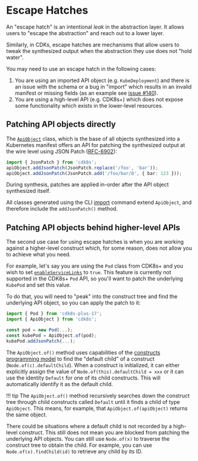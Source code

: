 # Escape Hatches

An "escape hatch" is an intentional _leak_ in the abstraction layer. It allows
users to "escape the abstraction" and reach out to a lower layer.

Similarly, in CDKs, escape hatches are mechanisms that allow users to tweak the
synthesized output when the abstraction they use does not "hold water".

You may need to use an escape hatch in the following cases:

1. You are using an imported API object (e.g. `KubeDeployment`) and there is an
   issue with the schema or a bug in "import" which results in an invalid
   manifest or missing fields (as an example see
   [issue #140](https://github.com/cdk8s-team/cdk8s/issues/140)).
2. You are using a high-level API (e.g. CDK8s+) which does not expose some
   functionality which exists in the lower-level resources.

## Patching API objects directly

The [`ApiObject`](./api-object.md) class, which is the base of all objects
synthesized into a Kubernetes manifest offers an API for patching the
synthesized output at the wire level using JSON Patch
([RFC-6902](http://tools.ietf.org/html/rfc6902)):

```ts
import { JsonPatch } from 'cdk8s';
apiObject.addJsonPatch(JsonPatch.replace('/foo', 'bar'));
apiObject.addJsonPatch(JsonPatch.add('/foo/bar/0', { bar: 123 }));
```

During synthesis, patches are applied in-order after the API object synthesized
itself.

All classes generated using the CLI [import](../cli/import.md) command extend
`ApiObject`, and therefore include the `addJsonPatch()` method.

## Patching API objects behind higher-level APIs

The second use case for using escape hatches is when you are working against a
higher-level construct which, for some reason, does not allow you to achieve
what you need.

For example, let's say you are using the `Pod` class from CDK8s+ and you wish to
set [`enableServiceLinks`] to `true`. This feature is currently not supported in
the CDK8s+ `Pod` API, so you'll want to patch the underlying `KubePod` and set
this value.

[`enableServiceLinks`]: https://kubernetes.io/docs/reference/generated/kubernetes-api/v1.19/#podspec-v1-core

To do that, you will need to "peak" into the construct tree and find the underlying
API object, so you can apply the patch to it:

```ts
import { Pod } from 'cdk8s-plus-17';
import { ApiObject } from 'cdk8s';

const pod = new Pod(...);
const kubePod = ApiObject.of(pod);
kubePod.addJsonPatch(...);
```

The `ApiObject.of()` method uses capabilities of the [constructs programming
model](./constructs.md) to find the "default child" of a construct
(`Node.of(c).defaultChild`). When a construct is initialized, it can either
explicitly assign the value of `Node.of(this).defaultChild = xxx` or it can use
the identity `Default` for one of its child constructs. This will automatically
identify it as the default child.

!!! tip
    The `ApiObject.of()` method recursively searches down the construct tree
    through child constructs called `Default` until it finds a child of type
    `ApiObject`. This means, for example, that `ApiObject.of(apiObject)` returns
    the same object.

There could be situations where a default child is not recorded by a high-level
construct. This still does not mean you are blocked from patching the underlying
API objects. You can still use `Node.of(x)` to traverse the construct tree to
obtain the child. For example, you can use `Node.of(x).findChild(id)` to
retrieve any child by its ID.
